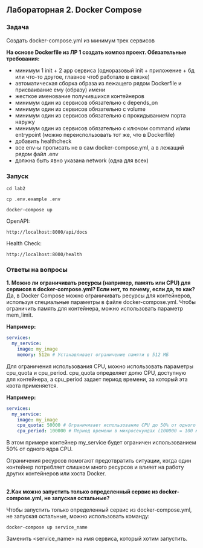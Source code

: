 ## Лабораторная 2. Docker Compose

### Задача
Создать docker-compose.yml из минимум трех сервисов

**На основе Dockerfile из ЛР 1 создать композ проект. Обязательные требования:**
- минимум 1 init + 2 app сервиса (одноразовый init + приложение + бд или что-то другое, главное чтоб работало в связке)
- автоматическая сборка образа из лежащего рядом Dockerfile и присваивание ему (образу) имени
- жесткое именование получившихся контейнеров 
- минимум один из сервисов обязательно с depends_on
- минимум один из сервисов обязательно с volume
- минимум один из сервисов обязательно с прокидыванием порта наружу
- минимум один из сервисов обязательно с ключом command и/или entrypoint (можно переиспользовать тот же, что в Dockerfile)
- добавить healthcheck
- все env-ы прописать не в сам docker-compose.yml, а в лежащий рядом файл .env
- должна быть явно указана network (одна для всех)
### Запуск
```commandline
cd lab2
```
```commandline
cp .env.example .env
```
```commandline
docker-compose up
```
OpenAPI: 
```commandline
http://localhost:8000/api/docs
```
Health Check:
```commandline
http://localhost:8000/health
```

### Ответы на вопросы
**1. Можно ли ограничивать ресурсы (например, память или CPU) для сервисов в docker-compose.yml? Если нет, то почему, если да, то как?**
Да, в Docker Compose можно ограничивать ресурсы для контейнеров, используя специальные параметры в файле docker-compose.yml.
Чтобы ограничить память для контейнера, можно использовать параметр mem_limit. 

**Например:**
```yaml
services:
  my_service:
    image: my_image
    memory: 512m # Устанавливает ограничение памяти в 512 МБ
```
Для ограничения использования CPU, можно использовать параметры cpu_quota и cpu_period. cpu_quota определяет долю CPU, доступную для контейнера, а cpu_period задает период времени, за который эта квота применяется. 

**Например:**
```yaml
services:
  my_service:
    image: my_image
    cpu_quota: 50000 # Ограничивает использование CPU до 50% от одного ядра
    cpu_period: 100000 # Период времени в микросекундах (100000 = 100 мс)
```
В этом примере контейнер my_service будет ограничен использованием 50% от одного ядра CPU.

Ограничения ресурсов помогают предотвратить ситуации, когда один контейнер потребляет слишком много ресурсов и влияет на работу других контейнеров или хоста Docker.


\
**2.Как можно запустить только определенный сервис из docker-compose.yml, не запуская остальные?**

Чтобы запустить только определенный сервис из docker-compose.yml, не запуская остальные, можно использовать команду:
```commandline
docker-compose up service_name
```
Заменить <service_name> на имя сервиса, который хотим запустить.


